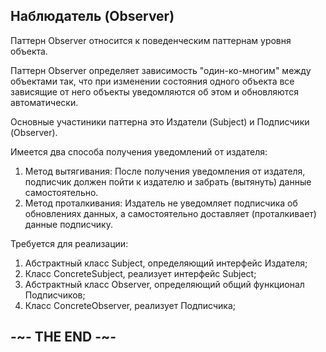 
## Наблюдатель (Observer)

Паттерн Observer относится к поведенческим паттернам уровня объекта.

Паттерн Observer определяет зависимость "один-ко-многим" между объектами так, что при изменении состояния одного объекта все зависящие от него объекты уведомляются об этом и обновляются автоматически.

Основные участиники паттерна это Издатели (Subject) и Подписчики (Observer). 

Имеется два способа получения уведомлений от издателя:

1. Метод вытягивания: После получения уведомления от издателя, подписчик должен пойти к издателю и забрать (вытянуть) данные самостоятельно.  
2. Метод проталкивания: Издатель не уведомляет подписчика об обновлениях данных, а самостоятельно доставляет (проталкивает) данные подписчику.

Требуется для реализации:

1. Абстрактный класс Subject, определяющий интерфейс Издателя;
2. Класс ConcreteSubject, реализует интерфейс Subject;
3. Абстрактный класс Observer, определяющий общий функционал Подписчиков;
4. Класс ConcreteObserver, реализует Подписчика;

## -~- THE END -~-